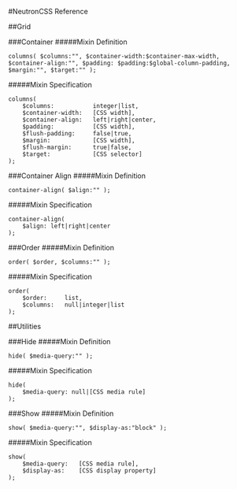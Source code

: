 #NeutronCSS Reference

##Grid

###Container
#####Mixin Definition

	columns( $columns:"", $container-width:$container-max-width, $container-align:"", $padding:	$padding:$global-column-padding, $margin:"", $target:"" );

#####Mixin Specification

	columns(
		$columns:			integer|list,
		$container-width:	[CSS width], 
		$container-align:	left|right|center,
		$padding:			[CSS width],
		$flush-padding:		false|true,
		$margin:			[CSS width],
		$flush-margin:		true|false,
		$target:			[CSS selector]
	);
	
###Container Align
#####Mixin Definition

	container-align( $align:"" );
	
#####Mixin Specification

	container-align(
		$align: left|right|center
	);

	
###Order
#####Mixin Definition

	order( $order, $columns:"" );
	
#####Mixin Specification

	order(
		$order: 	list, 
		$columns:	null|integer|list
	);


##Utilities

###Hide
#####Mixin Definition

	hide( $media-query:"" );
	
#####Mixin Specification

	hide(
		$media-query: null|[CSS media rule]
	);


###Show
#####Mixin Definition

	show( $media-query:"", $display-as:"block" );
	
#####Mixin Specification

	show(
		$media-query: 	[CSS media rule],
		$display-as: 	[CSS display property]
	);

